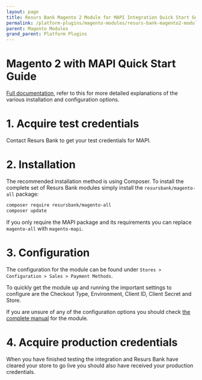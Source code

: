 ```yaml
---
layout: page
title: Resurs Bank Magento 2 Module for MAPI Integration Quick Start Guide
permalink: /platform-plugins/magento-modules/resurs-bank-magento2-module-for-mapi-quick-start/
parent: Magento Modules
grand_parent: Platform Plugins
---
```


# Magento 2 with MAPI Quick Start Guide

[Full documentation](./resurs-bank-magento2-module-for-mapi),
refer to this for more detailed explanations of the various installation
and configuration options.

# 1. Acquire test credentials

Contact Resurs Bank to get your test credentials for MAPI.

# 2. Installation

The recommended installation method is using Composer. To install the complete
set of Resurs Bank modules simply install the `resursbank/magento-all` package:

```bash
composer require resursbank/magento-all
composer update
```

If you only require the MAPI package and its requirements you can replace
`magento-all` with `magento-mapi`.

# 3. Configuration

The configuration for the module can be found under 
`Stores > Configuration > Sales > Payment Methods`.

To quickly get the module up and running the important settings to configure are
the Checkout Type, Environment, Client ID, Client Secret and Store.

If you are unsure of any of
the configuration options you should check
[the complete manual](./resurs-bank-magento2-module-for-mapi)
for the module.

# 4. Acquire production credentials

When you have finished testing the integration and Resurs Bank have cleared
your store to go live you should also have received your production credentials.